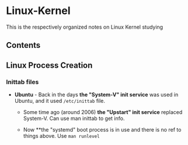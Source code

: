 # Linux-Kernel
This is the respectively organized notes on Linux Kernel studying

## Contents



## Linux Process Creation

### Inittab files
- **Ubuntu**
        - Back in the days **the "System-V" init service** was used in Ubuntu, and it used `/etc/inittab` file.
	
	- Some time ago (around 2006) **the "Upstart" init service** replaced System-V. Can use man inittab to get info.

	- Now **the "systemd" boot process is in use and there is no ref to things above. Use `man runlevel`



